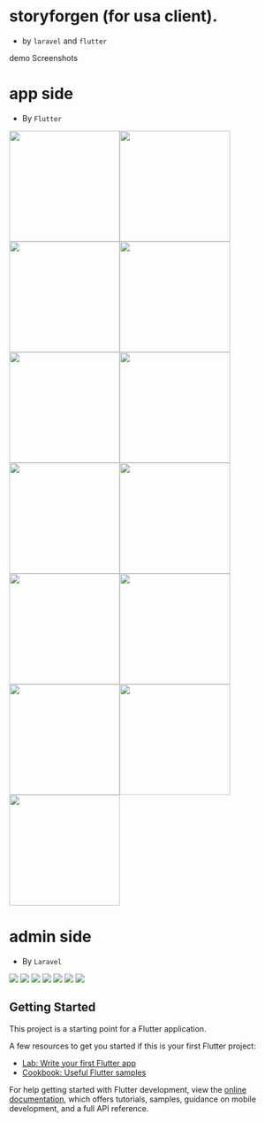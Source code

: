 


# storyforgen (for usa client).
 - by `laravel` and `flutter`

 demo Screenshots

# app side 

  - By `Flutter`

<div style="display:flex; flex-wrap:wrap">
    <img src="demo/1.png" style="width:200px">
    <img src="demo/2.png" style="width:200px">
    <img src="demo/3.png" style="width:200px">
    <img src="demo/4.png" style="width:200px">
    <img src="demo/5.png" style="width:200px">
    <img src="demo/6.png" style="width:200px">
    <img src="demo/7.png" style="width:200px">
    <img src="demo/8.png" style="width:200px">
    <img src="demo/9.png" style="width:200px">
    <img src="demo/10.png" style="width:200px">
    <img src="demo/11.png" style="width:200px">
    <img src="demo/12.png" style="width:200px">
    <img src="demo/13.png" style="width:200px">
</div>


# admin side
  - By `Laravel`
  
<img src="demo/admin1.png">
<img src="demo/admin2.png">
<img src="demo/admin3.png">
<img src="demo/admin4.png">
<img src="demo/admin5.png">
<img src="demo/admin6.png">
<img src="demo/admin7.png">

## Getting Started

This project is a starting point for a Flutter application.

A few resources to get you started if this is your first Flutter project:

- [Lab: Write your first Flutter app](https://docs.flutter.dev/get-started/codelab)
- [Cookbook: Useful Flutter samples](https://docs.flutter.dev/cookbook)

For help getting started with Flutter development, view the
[online documentation](https://docs.flutter.dev/), which offers tutorials,
samples, guidance on mobile development, and a full API reference.
